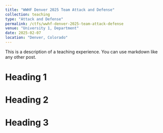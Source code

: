 ```yaml
---
title: "WWHF Denver 2025 Team Attack and Defense"
collection: teaching
type: "Attack and Defense"
permalink: /ctfs/wwhf-denver-2025-team-attack-defense
venue: "University 1, Department"
date: 2025-02-07
location: "Denver, Colorado"
---
```


This is a description of a teaching experience. You can use markdown like any other post.

Heading 1
======

Heading 2
======

Heading 3
======
